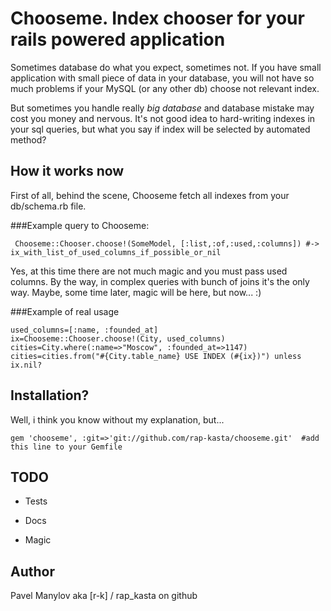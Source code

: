Chooseme. Index chooser for your rails powered application
==========================================================
Sometimes database do what you expect, sometimes not. If you have small application with small piece of data in your
database, you will not have so much problems if your MySQL (or any other db) choose not relevant index.

But sometimes you handle really *big database* and database mistake may cost you money and nervous. It's not good idea
to hard-writing indexes in your sql queries, but what you say if index will be selected by automated method?

How it works now
-----------------
First of all, behind the scene, Chooseme fetch all indexes from your db/schema.rb file.

###Example query to Chooseme:

     Chooseme::Chooser.choose!(SomeModel, [:list,:of,:used,:columns]) #-> ix_with_list_of_used_columns_if_possible_or_nil

Yes, at this time there are not much magic and you must pass used columns. By the way, in complex queries with bunch of joins
it's the only way. Maybe, some time later, magic will be here, but now... :)

###Example of real usage

    used_columns=[:name, :founded_at]
    ix=Chooseme::Chooser.choose!(City, used_columns)
    cities=City.where(:name=>"Moscow", :founded_at=>1147)
    cities=cities.from("#{City.table_name} USE INDEX (#{ix})") unless ix.nil?

Installation?
-------------
Well, i think you know without my explanation, but...

    gem 'chooseme', :git=>'git://github.com/rap-kasta/chooseme.git'  #add this line to your Gemfile


TODO
-----

* Tests

* Docs

* Magic

Author
-------
Pavel Manylov aka [r-k] / rap_kasta on github